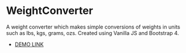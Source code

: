 # WeightConverter
A weight converter which makes simple conversions of weights in units such as lbs, kgs, grams, ozs.  Created using Vanilla JS and Bootstrap 4.
- [DEMO LINK](https://rmnkk.github.io/WeightConverter/)

